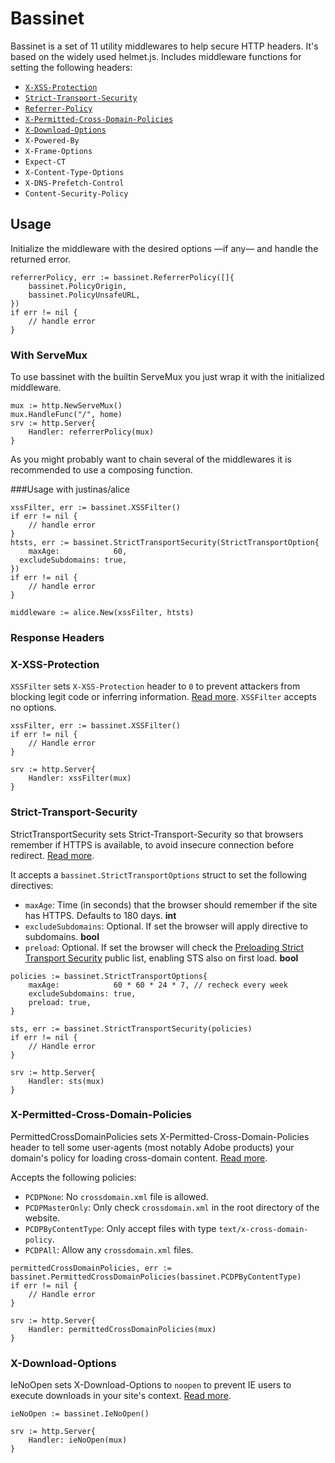 # Bassinet

Bassinet is a set of 11 utility middlewares to help secure HTTP headers. It's based on the widely used helmet.js. Includes middleware functions for setting the following headers:

- [`X-XSS-Protection`](#X-XSS-Protection)
- [`Strict-Transport-Security`](#Strict-Transport-Security)
- [`Referrer-Policy`](#Referrer-Policy)
- [`X-Permitted-Cross-Domain-Policies`](#X-Permitted-Cross-Domain-Policies)
- [`X-Download-Options`](#X-Download-Options)
- `X-Powered-By`
- `X-Frame-Options`
- `Expect-CT`
- `X-Content-Type-Options`
- `X-DNS-Prefetch-Control`
- `Content-Security-Policy`

## Usage

Initialize the middleware with the desired options —if any— and handle the returned error.

```
referrerPolicy, err := bassinet.ReferrerPolicy([]{
	bassinet.PolicyOrigin,
	bassinet.PolicyUnsafeURL,
})
if err != nil {
    // handle error
}
```

### With ServeMux

To use bassinet with the builtin ServeMux you just wrap it with the initialized middleware.

```
mux := http.NewServeMux()
mux.HandleFunc("/", home)
srv := http.Server{
	Handler: referrerPolicy(mux)
}
```

As you might probably want to chain several of the middlewares it is recommended to use a composing function.

###Usage with justinas/alice

```
xssFilter, err := bassinet.XSSFilter()
if err != nil {
    // handle error
}
htsts, err := bassinet.StrictTransportSecurity(StrictTransportOption{
	maxAge:            60,
  excludeSubdomains: true,
})
if err != nil {
	// handle error
}

middleware := alice.New(xssFilter, htsts)
```

### Response Headers

### X-XSS-Protection

`XSSFilter` sets `X-XSS-Protection` header to `0` to prevent attackers from blocking legit code or inferring information. [Read more](https://guillem-gelabert.github.io/posts/x-xss-protection/). `XSSFilter` accepts no options.

```
xssFilter, err := bassinet.XSSFilter()
if err != nil {
	// Handle error
}

srv := http.Server{
	Handler: xssFilter(mux)
}
```

### Strict-Transport-Security

StrictTransportSecurity sets Strict-Transport-Security so that browsers remember if HTTPS is available, to avoid insecure connection before redirect. [Read more](https://guillem-gelabert.github.io/posts/strict-transport-security/).

It accepts a `bassinet.StrictTransportOptions` struct to set the following directives:

- `maxAge`: Time (in seconds) that the browser should remember if the site has HTTPS. Defaults to 180 days. **int**
- `excludeSubdomains`: Optional. If set the browser will apply directive to subdomains. **bool**
- `preload`: Optional. If set the browser will check the [Preloading Strict Transport Security](https://hstspreload.org/) public list, enabling STS also on first load. **bool**

```
policies := bassinet.StrictTransportOptions{
	maxAge:            60 * 60 * 24 * 7, // recheck every week
	excludeSubdomains: true,
	preload: true,
}

sts, err := bassinet.StrictTransportSecurity(policies)
if err != nil {
	// Handle error
}

srv := http.Server{
	Handler: sts(mux)
}
```

### X-Permitted-Cross-Domain-Policies

PermittedCrossDomainPolicies sets X-Permitted-Cross-Domain-Policies header to tell some user-agents (most notably Adobe products) your domain's policy for loading cross-domain content. [Read more](https://www.adobe.com/devnet-docs/acrobatetk/tools/AppSec/xdomain.html).

Accepts the following policies:

- `PCDPNone`: No `crossdomain.xml` file is allowed.
- `PCDPMasterOnly`: Only check `crossdomain.xml` in the root directory of the website.
- `PCDPByContentType`: Only accept files with type `text/x-cross-domain-policy`.
- `PCDPAll`: Allow any `crossdomain.xml` files.

```
permittedCrossDomainPolicies, err := bassinet.PermittedCrossDomainPolicies(bassinet.PCDPByContentType)
if err != nil {
	// Handle error
}

srv := http.Server{
	Handler: permittedCrossDomainPolicies(mux)
}
```

### X-Download-Options

IeNoOpen sets X-Download-Options to `noopen` to prevent IE users to execute downloads in your site's context. [Read more](https://docs.microsoft.com/en-us/archive/blogs/ie/ie8-security-part-v-comprehensive-protection).

```
ieNoOpen := bassinet.IeNoOpen()

srv := http.Server{
	Handler: ieNoOpen(mux)
}
```
